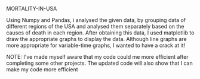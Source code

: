 MORTALITY-IN-USA

Using Numpy and Pandas, i analysed the given data, by grouping data of different regions of the USA and analysed them separately based on the causes of death in each region. After obtaining this data, I used matplotlib to draw the appropriate graphs to display the data. 
Although line graphs are more appropriate for variable-time graphs, I wanted to have a crack at it!

NOTE: I've made myself aware that my code could me more efficient after completing some other projects. The updated code will also show that I can make my code more efficient

